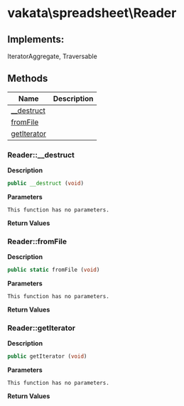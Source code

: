 # vakata\spreadsheet\Reader  



## Implements:
IteratorAggregate, Traversable



## Methods

| Name | Description |
|------|-------------|
|[__destruct](#reader__destruct)||
|[fromFile](#readerfromfile)||
|[getIterator](#readergetiterator)||




### Reader::__destruct  

**Description**

```php
public __destruct (void)
```

 

 

**Parameters**

`This function has no parameters.`

**Return Values**




### Reader::fromFile  

**Description**

```php
public static fromFile (void)
```

 

 

**Parameters**

`This function has no parameters.`

**Return Values**




### Reader::getIterator  

**Description**

```php
public getIterator (void)
```

 

 

**Parameters**

`This function has no parameters.`

**Return Values**



